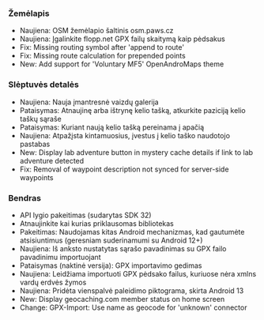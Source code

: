 ### Žemėlapis
- Naujiena: OSM žemėlapio šaltinis osm.paws.cz
- Naujiena: Įgalinkite flopp.net GPX failų skaitymą kaip pėdsakus
- Fix: Missing routing symbol after 'append to route'
- Fix: Missing route calculation for prepended points
- New: Add support for 'Voluntary MF5' OpenAndroMaps theme

### Slėptuvės detalės
- Naujiena: Nauja įmantresnė vaizdų galerija
- Pataisymas: Atnaujinę arba ištrynę kelio tašką, atkurkite paziciją kelio taškų sąraše
- Pataisymas: Kuriant naują kelio tašką pereinama į apačią
- Naujiena: Atpažįsta kintamuosius, įvestus į kelio taško naudotojo pastabas
- New: Display lab adventure button in mystery cache details if link to lab adventure detected
- Fix: Removal of waypoint description not synced for server-side waypoints

### Bendras
- API lygio pakeitimas (sudarytas SDK 32)
- Atnaujinkite kai kurias priklausomas bibliotekas
- Pakeitimas: Naudojamas kitas Android mechanizmas, kad gautumėte atsisiuntimus (geresniam suderinamumi su Android 12+)
- Naujiena: Iš anksto nustatytas sąrašo pavadinimas su GPX failo pavadinimu importuojant
- Pataisymas (naktinė versija): GPX importavimo gedimas
- Naujiena: Leidžiama importuoti GPX pėdsako failus, kuriuose nėra xmlns vardų erdvės žymos
- Naujiena: Pridėta vienspalvė paleidimo piktograma, skirta Android 13
- New: Display geocaching.com member status on home screen
- Change: GPX-Import: Use name as geocode for 'unknown' connector
